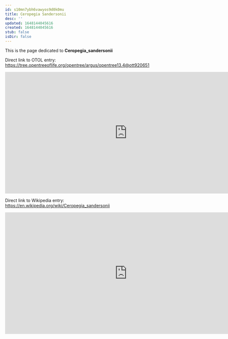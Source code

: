 ```yaml
---
id: s10mn7ybh6vawyos9d0k0mu
title: Ceropegia Sandersonii
desc: ''
updated: 1648144045616
created: 1648144045616
stub: false
isDir: false
---
```

This is the page dedicated to **Ceropegia_sandersonii**


Direct link to OTOL entry: https://tree.opentreeoflife.org/opentree/argus/opentree13.4@ott920651



<html>
    <body>
    <iframe src="https://tree.opentreeoflife.org/opentree/argus/opentree13.4@ott920651"
    width="800" height="400" frameborder="0" allowfullscreen> </iframe>
    </body>
</html>
    


Direct link to Wikipedia entry: https://en.wikipedia.org/wiki/Ceropegia_sandersonii



<html>
    <body>
    <iframe src="https://en.wikipedia.org/wiki/Ceropegia_sandersonii"
    width="800" height="400" frameborder="0" allowfullscreen> </iframe>
    </body>
</html>
    
